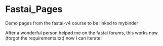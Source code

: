 # Fastai_Pages
Demo pages from the fastai-v4 course to be linked to mybinder

After a wonderful person helped me on the fastai forums, this works now (forgot the requirements.txt) now I can iterate!

